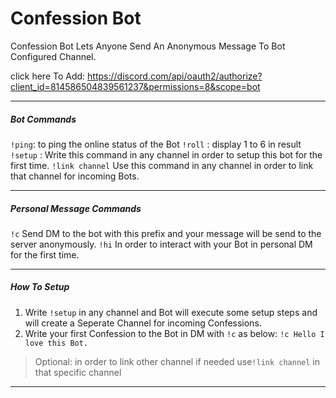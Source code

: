 # Confession Bot

Confession Bot Lets Anyone Send An Anonymous Message To Bot Configured Channel.

click here To Add:
https://discord.com/api/oauth2/authorize?client_id=814586504839561237&permissions=8&scope=bot

------------

##### Bot Commands

`!ping`: to ping the online status of the Bot
`!roll` : display 1 to 6 in result
`!setup` : Write this command in any channel in order to setup this bot for the first time.
`!link channel` Use this command in any channel in order to link that channel for incoming Bots.

------------

##### Personal Message Commands

`!c` Send DM to the bot with this prefix and your message will be send to the server anonymously.
`!hi` In order to interact with your Bot in personal DM for the first time.


------------

##### How To Setup

1. Write `!setup` in any channel and Bot will execute some setup steps and will create a Seperate Channel for incoming
   Confessions.
2. Write your first Confession to the Bot in DM with `!c` as below:
   `!c Hello I love this Bot.`

> Optional: in order to link other channel if needed use`!link channel` in that specific channel


------------
